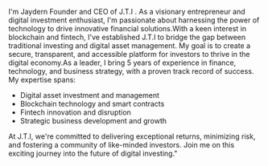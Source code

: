 I'm Jaydern  Founder and CEO of J.T.I . As a visionary entrepreneur and digital investment enthusiast, I'm passionate about harnessing the power of technology to drive innovative financial solutions.With a keen interest in blockchain and fintech, I've established J.T.I to bridge the gap between traditional investing and digital asset management. My goal is to create a secure, transparent, and accessible platform for investors to thrive in the digital economy.As a leader, I bring 5 years of experience in finance, technology, and business strategy, with a proven track record of success. My expertise spans:


- Digital asset investment and management
- Blockchain technology and smart contracts
- Fintech innovation and disruption
- Strategic business development and growth


At J.T.I, we're committed to delivering exceptional returns, minimizing risk, and fostering a community of like-minded investors. Join me on this exciting journey into the future of digital investing."
